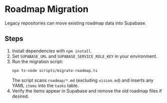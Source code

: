 # Roadmap Migration

Legacy repositories can move existing roadmap data into Supabase.

## Steps

1. Install dependencies with `npm install`.
2. Set `SUPABASE_URL` and `SUPABASE_SERVICE_ROLE_KEY` in your environment.
3. Run the migration script:
   ```bash
   npx ts-node scripts/migrate-roadmap.ts
   ```
   The script scans `roadmap/*.md` (excluding `vision.md`) and inserts any YAML `items` into the `tasks` table.
4. Verify the items appear in Supabase and remove the old roadmap files if desired.
